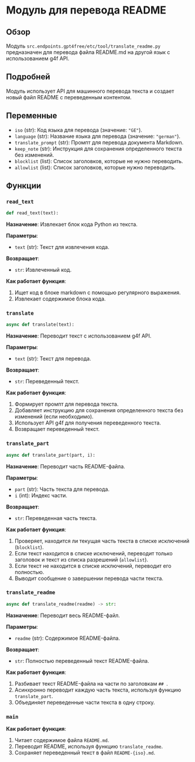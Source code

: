 # Модуль для перевода README

## Обзор

Модуль `src.endpoints.gpt4free/etc/tool/translate_readme.py` предназначен для перевода файла README.md на другой язык с использованием g4f API.

## Подробней

Модуль использует API для машинного перевода текста и создает новый файл README с переведенным контентом.

## Переменные

*   `iso` (str): Код языка для перевода (значение: `"GE"`).
*   `language` (str): Название языка для перевода (значение: `"german"`).
*   `translate_prompt` (str): Промпт для перевода документа Markdown.
*   `keep_note` (str): Инструкция для сохранения определенного текста без изменений.
*   `blocklist` (list): Список заголовков, которые не нужно переводить.
*   `allowlist` (list): Список заголовков, которые нужно переводить.

## Функции

### `read_text`

```python
def read_text(text):
```

**Назначение**: Извлекает блок кода Python из текста.

**Параметры**:

*   `text` (str): Текст для извлечения кода.

**Возвращает**:

*   `str`: Извлеченный код.

**Как работает функция**:

1.  Ищет код в блоке markdown с помощью регулярного выражения.
2.  Извлекает содержимое блока кода.

### `translate`

```python
async def translate(text):
```

**Назначение**: Переводит текст с использованием g4f API.

**Параметры**:

*   `text` (str): Текст для перевода.

**Возвращает**:

*   `str`: Переведенный текст.

**Как работает функция**:

1.  Формирует промпт для перевода текста.
2.  Добавляет инструкцию для сохранения определенного текста без изменений (если необходимо).
3.  Использует API g4f для получения переведенного текста.
4.  Возвращает переведенный текст.

### `translate_part`

```python
async def translate_part(part, i):
```

**Назначение**: Переводит часть README-файла.

**Параметры**:

*   `part` (str): Часть текста для перевода.
*   `i` (int): Индекс части.

**Возвращает**:

*   `str`: Переведенная часть текста.

**Как работает функция**:

1.  Проверяет, находится ли текущая часть текста в списке исключений (`blocklist`).
2.  Если текст находится в списке исключений, переводит только заголовок и текст из списка разрешений (`allowlist`).
3.  Если текст не находится в списке исключений, переводит его полностью.
4.  Выводит сообщение о завершении перевода части текста.

### `translate_readme`

```python
async def translate_readme(readme) -> str:
```

**Назначение**: Переводит весь README-файл.

**Параметры**:

*   `readme` (str): Содержимое README-файла.

**Возвращает**:

*   `str`: Полностью переведенный текст README-файла.

**Как работает функция**:

1.  Разбивает текст README-файла на части по заголовкам `## `.
2.  Асинхронно переводит каждую часть текста, используя функцию `translate_part`.
3.  Объединяет переведенные части текста в одну строку.

### `main`

**Как работает функция**:

1.  Читает содержимое файла `README.md`.
2.  Переводит README, используя функцию `translate_readme`.
3.  Сохраняет переведенный текст в файл `README-{iso}.md`.